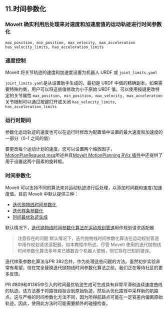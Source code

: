 ## 11.时间参数化

### MoveIt 确实利用后处理来对速度和加速度值的运动轨迹进行时间参数化

```
max_position, min_position, max_velocity, max_acceleration
has_velocity_limits, has_acceleration_limits
```

### 速度控制

MoveIt 将关节轨迹的速度和加速度设置为机器人 URDF 或 `joint_limits.yaml`

`joint_limits.yaml`是从设置助手生成的，最初是 URDF 中值的精确副本。如果需要特殊约束，用户可以将这些值修改为小于原始 URDF 值。可以使用按键更改特定的关节属性
`max_position, min_position, max_velocity, max_acceleration`
关节限制可以通过按键打开或关闭
`has_velocity_limits, has_acceleration_limits`

### 运行时期间

参数化运动轨迹的速度也可以在运行时修改为配置值中设置的最大速度和加速度的一部分（0-1 之间的值）

要更改每个运动计划的速度，您可以设置两个缩放因子，[MotionPlanRequest.msg](http://docs.ros.org/melodic/api//moveit_msgs/html/msg/MotionPlanRequest.html)所述并且[MoveIt MotionPlanning RViz 插件](http://docs.ros.org/en/melodic/api/moveit_tutorials/html/doc/quickstart_in_rviz/quickstart_in_rviz_tutorial.html)中还提供了用于设置这两个因素的旋转框。

### 时间参数化

MoveIt 可以支持不同的算法来对运动轨迹进行后处理，以添加时间戳和速度/加速度值。目前 MoveIt 中默认提供三种：

* [迭代抛物线时间参数化](https://github.com/ros-planning/moveit/blob/melodic-devel/moveit_core/trajectory_processing/src/iterative_time_parameterization.cpp)
* [迭代样条参数化](https://github.com/ros-planning/moveit/blob/melodic-devel/moveit_core/trajectory_processing/src/iterative_spline_parameterization.cpp)
* [时间最优轨迹生成](https://github.com/ros-planning/moveit/blob/melodic-devel/moveit_core/trajectory_processing/src/time_optimal_trajectory_generation.cpp)

默认情况下，[迭代抛物线时间参数化算法在运动规划管道](http://docs.ros.org/en/melodic/api/moveit_tutorials/html/doc/motion_planning_pipeline/motion_planning_pipeline_tutorial.html)用作规划请求适配器

> 注意存在的问题
> 默认情况下，迭代抛物线时间参数化算法在运动规划管道中用作规划请求适配器，如本教程中所述。尽管 MoveIt 使用的迭代抛物线时间参数化算法多年来已被数百个机器人使用，但它存在已知的错误。

迭代样条参数化算法与PR 382合并，作为处理这些问题的方法。虽然初步实验非常有希望，但在完全替换迭代抛物线时间参数化算法之前，我们正在等待社区的更多反馈。

PR #809和#1365中引入的时间最优轨迹生成可生成具有非常平滑和连续速度曲线的轨迹。该方法基于将路径段拟合到原始轨迹，然后从优化路径中采样新的航路点。这与严格的时间参数化方法不同，因为所得航路点可能在一定容差内偏离原始轨迹。因此，使用此方法时可能需要额外的碰撞检查。
